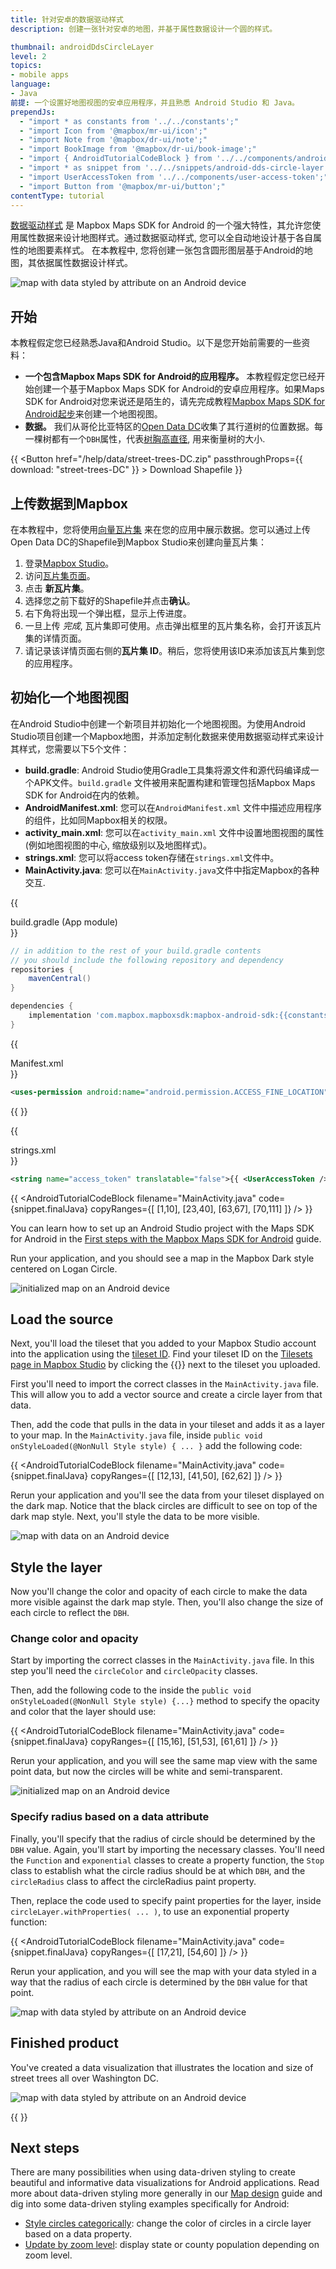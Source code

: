 ```yaml
---
title: 针对安卓的数据驱动样式
description: 创建一张针对安卓的地图，并基于属性数据设计一个圆的样式。

thumbnail: androidDdsCircleLayer
level: 2
topics:
- mobile apps
language:
- Java
前提: 一个设置好地图视图的安卓应用程序，并且熟悉 Android Studio 和 Java。
prependJs:
  - "import * as constants from '../../constants';"
  - "import Icon from '@mapbox/mr-ui/icon';"
  - "import Note from '@mapbox/dr-ui/note';"
  - "import BookImage from '@mapbox/dr-ui/book-image';"
  - "import { AndroidTutorialCodeBlock } from '../../components/android-tutorial-code-block';"
  - "import * as snippet from '../../snippets/android-dds-circle-layer.js'"
  - "import UserAccessToken from '../../components/user-access-token';"
  - "import Button from '@mapbox/mr-ui/button';"
contentType: tutorial
---
```


[数据驱动样式](/help/glossary/data-driven-styling/) 是 Mapbox Maps SDK for Android 的一个强大特性，其允许您使用属性数据来设计地图样式。通过数据驱动样式, 您可以全自动地设计基于各自属性的地图要素样式。 在本教程中, 您将创建一张包含圆形图层基于Android的地图，其依据属性数据设计样式。

<div class='align-center'>
<img src='/help/img/android/android-dds-style-by-attribute.png' alt='map with data styled by attribute on an Android device' class='inline wmax360-mm wmax-full'>
</div>

## 开始

本教程假定您已经熟悉Java和Android Studio。以下是您开始前需要的一些资料：

- **一个包含Mapbox Maps SDK for Android的应用程序。** 本教程假定您已经开始创建一个基于Mapbox Maps SDK for Android的安卓应用程序。如果Maps SDK for Android对您来说还是陌生的，请先完成教程[Mapbox Maps SDK for Android起步](/help/tutorials/first-steps-android-sdk/)来创建一个地图视图。
- **数据。** 我们从哥伦比亚特区的[Open Data DC](http://opendata.dc.gov/)收集了其行道树的位置数据。每一棵树都有一个`DBH`属性，代表[树胸高直径](https://en.wikipedia.org/wiki/Diameter_at_breast_height), 用来衡量树的大小.

{{
<Button href="/help/data/street-trees-DC.zip" passthroughProps={{ download: "street-trees-DC" }} >
    <Icon name='arrow-down' inline={true} /> Download Shapefile
</Button>
}}

## 上传数据到Mapbox

在本教程中，您将使用[向量瓦片集](/help/glossary/tileset) 来在您的应用中展示数据。您可以通过上传Open Data DC的Shapefile到Mapbox Studio来创建向量瓦片集：

1. 登录[Mapbox Studio](https://www.mapbox.com/studio)。
1. 访问[瓦片集页面](https://www.mapbox.com/studio/tilesets)。
1. 点击 **新瓦片集**。
1. 选择您之前下载好的Shapefile并点击**确认**。
1. 右下角将出现一个弹出框，显示上传进度。
1. 一旦上传 _完成_, 瓦片集即可使用。点击弹出框里的瓦片集名称，会打开该瓦片集的详情页面。
1. 请记录该详情页面右侧的**瓦片集 ID**。稍后，您将使用该ID来添加该瓦片集到您的应用程序。

## 初始化一个地图视图

在Android Studio中创建一个新项目并初始化一个地图视图。为使用Android Studio项目创建一个Mapbox地图，并添加定制化数据来使用数据驱动样式来设计其样式，您需要以下5个文件：

- **build.gradle**: Android Studio使用Gradle工具集将源文件和源代码编译成一个APK文件。`build.gradle` 文件被用来配置构建和管理包括Mapbox Maps SDK for Android在内的依赖。
- **AndroidManifest.xml**: 您可以在`AndroidManifest.xml` 文件中描述应用程序的组件，比如同Mapbox相关的权限。
- **activity_main.xml**: 您可以在`activity_main.xml` 文件中设置地图视图的属性(例如地图视图的中心, 缩放级别以及地图样式)。
- **strings.xml**: 您可以将access token存储在`strings.xml`文件中。
- **MainActivity.java**: 您可以在`MainActivity.java`文件中指定Mapbox的各种交互.

{{
  <div className="txt-s txt-fancy mb6" style={{ color: "#273d56" }}>build.gradle (App module)</div>
}}

```groovy
// in addition to the rest of your build.gradle contents
// you should include the following repository and dependency
repositories {
    mavenCentral()
}

dependencies {
    implementation 'com.mapbox.mapboxsdk:mapbox-android-sdk:{{constants.VERSION_ANDROID_MAPS}}'
}
```

{{
  <div className="txt-s txt-fancy mb6" style={{ color: "#273d56" }}>Manifest.xml</div>
}}

```xml
<uses-permission android:name="android.permission.ACCESS_FINE_LOCATION" />
```



{{
  <AndroidTutorialCodeBlock
    filename="activity_main.xml"
    code={snippet.finalLayout}
  />
}}

{{
  <div className="txt-s txt-fancy mb6" style={{ color: "#273d56" }}>strings.xml</div>
}}

```xml
<string name="access_token" translatable="false">{{ <UserAccessToken /> }}</string>
```

{{
  <AndroidTutorialCodeBlock
    filename="MainActivity.java"
    code={snippet.finalJava}
    copyRanges={[
      [1,10],
      [23,40],
      [63,67],
      [70,111]
    ]}
  />
}}

You can learn how to set up an Android Studio project with the Maps SDK for Android in the [First steps with the Mapbox Maps SDK for Android](/help/tutorials/first-steps-android-sdk/) guide.

Run your application, and you should see a map in the Mapbox Dark style centered on Logan Circle.

<div class='align-center'>
<img src='/help/img/android/android-dds-initialize-map.png' alt='initialized map on an Android device' class='wmax360'>
</div>

## Load the source

Next, you'll load the tileset that you added to your Mapbox Studio account into the application using the [tileset ID](/help/glossary/tileset-id). Find your tileset ID on the [Tilesets page in Mapbox Studio](https://www.mapbox.com/studio/tilesets/) by clicking the {{<Icon name='menu' inline={true} />}} next to the tileset you uploaded.

First you'll need to import the correct classes in the `MainActivity.java` file. This will allow you to add a vector source and create a circle layer from that data.

Then, add the code that pulls in the data in your tileset and adds it as a layer to your map. In the `MainActivity.java` file, inside `public void onStyleLoaded(@NonNull Style style) { ... }` add the following code:

{{
  <AndroidTutorialCodeBlock
    filename="MainActivity.java"
    code={snippet.finalJava}
    copyRanges={[
      [12,13],
      [41,50],
      [62,62]
    ]}
  />
}}


Rerun your application and you'll see the data from your tileset displayed on the dark map. Notice that the black circles are difficult to see on top of the dark map style. Next, you'll style the data to be more visible.

<div class='align-center'>
<img src='/help/img/android/android-dds-load-data.png' alt='map with data on an Android device' class='wmax360'>
</div>

## Style the layer

Now you'll change the color and opacity of each circle to make the data more visible against the dark map style. Then, you'll also change the size of each circle to reflect the `DBH`.

### Change color and opacity

Start by importing the correct classes in the `MainActivity.java` file. In this step you'll need the `circleColor` and `circleOpacity` classes.

Then, add the following code to the inside the `public void onStyleLoaded(@NonNull Style style) {...}` method to specify the opacity and color that the layer should use:

{{
  <AndroidTutorialCodeBlock
    filename="MainActivity.java"
    code={snippet.finalJava}
    copyRanges={[
      [15,16],
      [51,53],
      [61,61]
    ]}
  />
}}

Rerun your application, and you will see the same map view with the same point data, but now the circles will be white and semi-transparent.

<div class='align-center'>
<img src='/help/img/android/android-dds-color-opacity.png' alt='initialized map on an Android device' class='wmax360'>
</div>


### Specify radius based on a data attribute

Finally, you'll specify that the radius of circle should be determined by the `DBH` value. Again, you'll start by importing the necessary classes. You'll need the `Function` and `exponential` classes to create a property function, the `Stop` class to establish what the circle radius should be at which `DBH`, and the `circleRadius` class to affect the circleRadius paint property.

Then, replace the code used to specify paint properties for the layer, inside `circleLayer.withProperties( ... )`, to use an exponential property function:

{{
  <AndroidTutorialCodeBlock
    filename="MainActivity.java"
    code={snippet.finalJava}
    copyRanges={[
      [17,21],
      [54,60]
    ]}
  />
}}

Rerun your application, and you will see the map with your data styled in a way that the radius of each circle is determined by the `DBH` value for that point.

<div class='align-center'>
<img src='/help/img/android/android-dds-style-by-attribute.png' alt='map with data styled by attribute on an Android device' class='inline wmax360'>
</div>

## Finished product

You've created a data visualization that illustrates the location and size of street trees all over Washington DC.

<div class='align-center'>
<img src='/help/img/android/android-dds-final-product.gif' alt='map with data styled by attribute on an Android device' class='inline wmax360'>
</div>

{{
  <AndroidTutorialCodeBlock
    filename="MainActivity.java"
    code={snippet.finalJava}
  />
}}

## Next steps

There are many possibilities when using data-driven styling to create beautiful and informative data visualizations for Android applications. Read more about data-driven styling more generally in our [Map design](/help/how-mapbox-works/map-design/) guide and dig into some data-driven styling examples specifically for Android:

- [Style circles categorically](https://github.com/mapbox/mapbox-android-demo/blob/master/MapboxAndroidDemo/src/main/java/com/mapbox/mapboxandroiddemo/examples/dds/StyleCirclesCategoricallyActivity.java): change the color of circles in a circle layer based on a data property.
- [Update by zoom level](https://github.com/mapbox/mapbox-android-demo/blob/master/MapboxAndroidDemo/src/main/java/com/mapbox/mapboxandroiddemo/examples/dds/ChoroplethZoomChangeActivity.java): display state or county population depending on zoom level.

